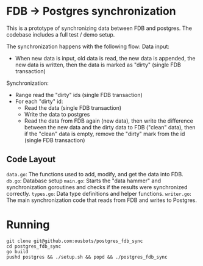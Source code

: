 # FDB -> Postgres synchronization
This is a prototype of synchronizing data between FDB and postgres.  The codebase includes a full test / demo setup.

The synchronization happens with the following flow:
Data input:
* When new data is input, old data is read, the new data is appended, the new data is written, then the data is marked as "dirty" (single FDB transaction)

Synchronization:
* Range read the "dirty" ids (single FDB transaction)
* For each "dirty" id:
	* Read the data (single FDB transaction)
	* Write the data to postgres
	* Read the data from FDB again (new data), then write the difference between the new data and the dirty data to FDB ("clean" data), then if the "clean" data is empty, remove the "dirty" mark from the id (single FDB transaction)


## Code Layout
`data.go`: The functions used to add, modify, and get the data into FDB.
`db.go`: Database setup
`main.go`: Starts the "data hammer" and synchronization goroutines and checks if the results were synchronized correctly. 
`types.go`: Data type definitions and helper functions.
`writer.go`: The main synchronization code that reads from FDB and writes to Postgres.


# Running

```
git clone git@github.com:ousbots/postgres_fdb_sync
cd postgres_fdb_sync
go build
pushd postgres && ./setup.sh && popd && ./postgres_fdb_sync
```
